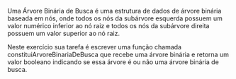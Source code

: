 Uma Árvore Binária de Busca é uma estrutura de dados de árvore binária baseada em nós, onde todos os nós da subárvore esquerda possuem um valor numérico inferior ao nó raiz e todos os nós da subárvore direita possuem um valor superior ao nó raiz. 

Neste exercício sua tarefa é escrever uma função chamada constituiArvoreBinariaDeBusca que recebe uma árvore binária e retorna um valor booleano indicando se essa árvore é ou não uma árvore binária de busca.
